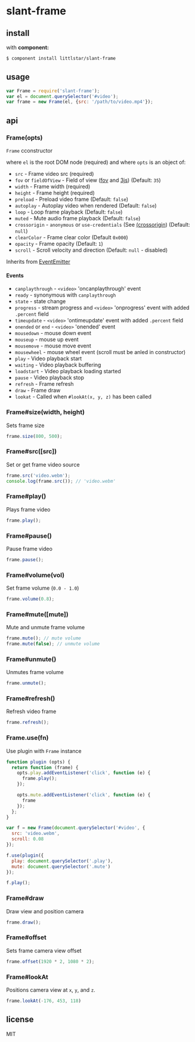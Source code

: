 slant-frame
==========

## install

with **component:**

```sh
$ component install littlstar/slant-frame
```

## usage

```js
var Frame = require('slant-frame');
var el = document.querySelector('#video');
var frame = new Frame(el, {src: '/path/to/video.mp4'});
```

## api

### Frame(opts)

`Frame` cconstructor

where `el` is the root DOM node (required) and
where `opts` is an object of:

* `src` - Frame video src (required)
* `fov` or `fieldOfView` - Field of view
  ([fov](http://en.wikipedia.org/wiki/Field_of_view) and
[3js](http://threejs.org/docs/#Reference/Cameras/PerspectiveCamera))
(Default: `35`)
* `width` - Frame width (required)
* `height` - Frame height (required)
* `preload` - Preload video frame (Default: `false`)
* `autoplay` - Autoplay video when rendered (Default: `false`)
* `loop` - Loop frame playback (Default: `false`)
* `muted` - Mute audio frame playback (Default: `false`)
* `crossorigin` - `anonymous` or `use-credentials` (See
  [(crossorigin](https://developer.mozilla.org/en-US/docs/Web/HTML/Element/video#attr-crossorigin)) (Default: `null`)
* `clearColor` - Frame clear color (Default `0x000`)
* `opacity` - Frame opacity (Default: `1`)
* `scroll` -  Scroll velocity and direction (Default: `null` - disabled)

Inherits from
[EventEmitter](http://nodejs.org/api/events.html#events_class_events_eventemitter)

#### Events

* `canplaythrough` - `<video>` 'oncanplaythrough' event
* `ready` - synonymous with `canplaythrough`
* `state` - state change
* `progress` - stream progress and `<video>` 'onprogress' event with added
`.percent` field
* `timeupdate` - `<video>` 'ontimeupdate' event with added `.percent` field
* `onended` or `end` - `<video>` 'onended' event
* `mousedown` - mouse down event
* `mouseup` - mouse up event
* `mousemove` - mouse move event
* `mousewheel` - mouse wheel event (scroll must be anled in constructor)
* `play` - Video playback start
* `waiting` - Video playback buffering
* `loadstart` - Video playback loading started
* `pause` - Video playback stop
* `refresh` - Frame refresh
* `draw` - Frame draw
* `lookat` - Called when `#lookAt(x, y, z)` has been called

### Frame#size(width, height)

Sets frame size

```js
frame.size(800, 500);
```

### Frame#src([src])

Set or get frame video source

```js
frame.src('video.webm');
console.log(frame.src()); // 'video.webm'
```

### Frame#play()

Plays frame video

```js
frame.play();
```

### Frame#pause()

Pause frame video

```js
frame.pause();
```
### Frame#volume(vol)

Set frame volume (`0.0 - 1.0`)

```js
frame.volume(0.8);
```

### Frame#mute([mute])

Mute and unmute frame volume

```js
frame.mute(); // mute volume
frame.mute(false); // unmute volume
```

### Frame#unmute()

Unmutes frame volume

```js
frame.unmute();
```

### Frame#refresh()

Refresh video frame

```js
frame.refresh();
```

### Frame.use(fn)

Use plugin with `Frame` instance

```js
function plugin (opts) {
  return function (frame) {
    opts.play.addEventListener('click', function (e) {
      frame.play();
    });

    opts.mute.addEventListener('click', function (e) {
      frame
    });
  };
}

var f = new Frame(document.querySelector('#video', {
  src: 'video.webm',
  scroll: 0.08
});

f.use(plugin({
  play: document.querySelector('.play'),
  mute: document.querySelector('.mute')
});

f.play();
```

### Frame#draw

Draw view and position camera

```js
frame.draw();
```

### Frame#offset

Sets frame camera view offset

```js
frame.offset(1920 * 2, 1080 * 2);
```

### Frame#lookAt

Positions camera view at `x`, `y`, and `z`.

```js
frame.lookAt(-176, 453, 118)
```

## license

MIT

